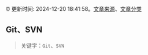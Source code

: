 :alarm_clock: 更新时间: 2024-12-20 18:41:58。[文章来源](/README.md)、[文章分类](/TAGS.md)

## Git、SVN


> 关键字：`Git`、`SVN`



